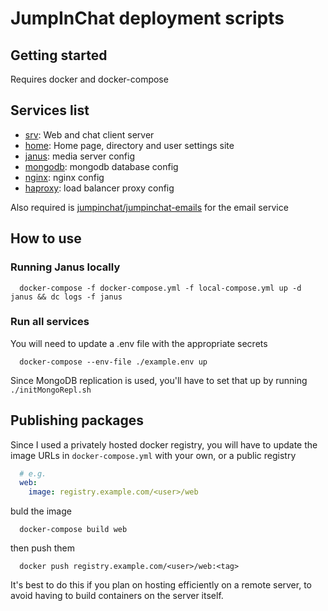 # JumpInChat deployment scripts

## Getting started

Requires docker and docker-compose

## Services list

* [srv](./srv): Web and chat client server
* [home](./home): Home page, directory and user settings site
* [janus](./janus): media server config
* [mongodb](./mongodb): mongodb database config
* [nginx](./nginx): nginx config
* [haproxy](./haproxy): load balancer proxy config

Also required is [jumpinchat/jumpinchat-emails](https://github.com/jumpinchat/jumpinchat-email) for the email service

## How to use

### Running Janus locally

```shell
  docker-compose -f docker-compose.yml -f local-compose.yml up -d janus && dc logs -f janus
```

### Run all services

You will need to update a .env file with the appropriate secrets

```shell
  docker-compose --env-file ./example.env up
```

Since MongoDB replication is used, you'll have to set that up by running `./initMongoRepl.sh`

## Publishing packages

Since I used a privately hosted docker registry, you will have to update the image URLs in `docker-compose.yml` with your own, or a public registry

```yaml
  # e.g.
  web:
    image: registry.example.com/<user>/web
```

buld the image

```shell
  docker-compose build web
```

then push them

```shell
  docker push registry.example.com/<user>/web:<tag>
```

It's best to do this if you plan on hosting efficiently on a remote server, to avoid having to build containers
on the server itself.
